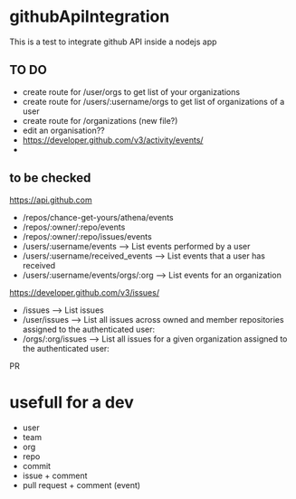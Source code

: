 # githubApiIntegration
This is a test to integrate github API inside a nodejs app

## TO DO
* create route for /user/orgs to get list of your organizations
* create route for /users/:username/orgs to get list of  organizations of a user
* create route for /organizations (new file?)
* edit an organisation??
* https://developer.github.com/v3/activity/events/
* 


## to be checked 

https://api.github.com
* /repos/chance-get-yours/athena/events
* /repos/:owner/:repo/events
* /repos/:owner/:repo/issues/events
* /users/:username/events  --> List events performed by a user
* /users/:username/received_events --> List events that a user has received
* /users/:username/events/orgs/:org --> List events for an organization

https://developer.github.com/v3/issues/
* /issues --> List issues
* /user/issues --> List all issues across owned and member repositories assigned to the authenticated user:
* /orgs/:org/issues --> List all issues for a given organization assigned to the authenticated user:

PR

# usefull for a dev

* user
* team
* org
* repo
* commit
* issue + comment
* pull request + comment
 (event)
